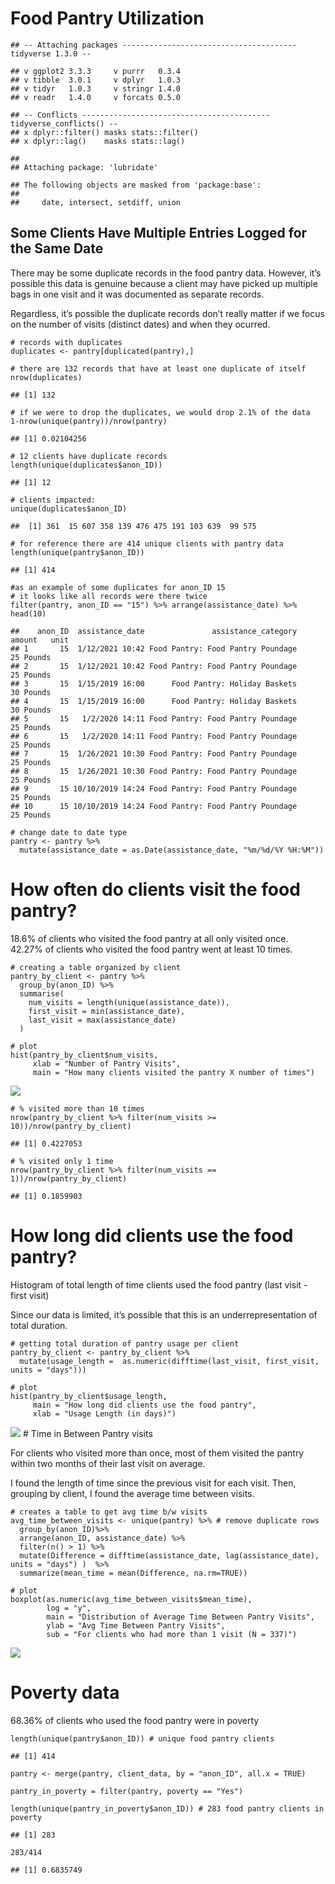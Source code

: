 Food Pantry Utilization
=======================

    ## -- Attaching packages --------------------------------------- tidyverse 1.3.0 --

    ## v ggplot2 3.3.3     v purrr   0.3.4
    ## v tibble  3.0.1     v dplyr   1.0.3
    ## v tidyr   1.0.3     v stringr 1.4.0
    ## v readr   1.4.0     v forcats 0.5.0

    ## -- Conflicts ------------------------------------------ tidyverse_conflicts() --
    ## x dplyr::filter() masks stats::filter()
    ## x dplyr::lag()    masks stats::lag()

    ## 
    ## Attaching package: 'lubridate'

    ## The following objects are masked from 'package:base':
    ## 
    ##     date, intersect, setdiff, union

Some Clients Have Multiple Entries Logged for the Same Date
-----------------------------------------------------------

There may be some duplicate records in the food pantry data. However,
it’s possible this data is genuine because a client may have picked up
multiple bags in one visit and it was documented as separate records.

Regardless, it’s possible the duplicate records don’t really matter if
we focus on the number of visits (distinct dates) and when they ocurred.

    # records with duplicates
    duplicates <- pantry[duplicated(pantry),] 

    # there are 132 records that have at least one duplicate of itself
    nrow(duplicates)

    ## [1] 132

    # if we were to drop the duplicates, we would drop 2.1% of the data
    1-nrow(unique(pantry))/nrow(pantry)

    ## [1] 0.02104256

    # 12 clients have duplicate records
    length(unique(duplicates$anon_ID))

    ## [1] 12

    # clients impacted:
    unique(duplicates$anon_ID)

    ##  [1] 361  15 607 358 139 476 475 191 103 639  99 575

    # for reference there are 414 unique clients with pantry data
    length(unique(pantry$anon_ID))

    ## [1] 414

    #as an example of some duplicates for anon_ID 15
    # it looks like all records were there twice 
    filter(pantry, anon_ID == "15") %>% arrange(assistance_date) %>% head(10)

    ##    anon_ID  assistance_date               assistance_category amount   unit
    ## 1       15  1/12/2021 10:42 Food Pantry: Food Pantry Poundage     25 Pounds
    ## 2       15  1/12/2021 10:42 Food Pantry: Food Pantry Poundage     25 Pounds
    ## 3       15  1/15/2019 16:00      Food Pantry: Holiday Baskets     30 Pounds
    ## 4       15  1/15/2019 16:00      Food Pantry: Holiday Baskets     30 Pounds
    ## 5       15   1/2/2020 14:11 Food Pantry: Food Pantry Poundage     25 Pounds
    ## 6       15   1/2/2020 14:11 Food Pantry: Food Pantry Poundage     25 Pounds
    ## 7       15  1/26/2021 10:30 Food Pantry: Food Pantry Poundage     25 Pounds
    ## 8       15  1/26/2021 10:30 Food Pantry: Food Pantry Poundage     25 Pounds
    ## 9       15 10/10/2019 14:24 Food Pantry: Food Pantry Poundage     25 Pounds
    ## 10      15 10/10/2019 14:24 Food Pantry: Food Pantry Poundage     25 Pounds

    # change date to date type
    pantry <- pantry %>%
      mutate(assistance_date = as.Date(assistance_date, "%m/%d/%Y %H:%M")) 

How often do clients visit the food pantry?
===========================================

18.6% of clients who visited the food pantry at all only visited once.  
42.27% of clients who visited the food pantry went at least 10 times.

    # creating a table organized by client
    pantry_by_client <- pantry %>%
      group_by(anon_ID) %>%
      summarise(
        num_visits = length(unique(assistance_date)), 
        first_visit = min(assistance_date),
        last_visit = max(assistance_date)
      ) 

    # plot
    hist(pantry_by_client$num_visits,
         xlab = "Number of Pantry Visits",
         main = "How many clients visited the pantry X number of times")

![](Food_Pantry_Utilization_files/figure-markdown_strict/unnamed-chunk-4-1.png)

    # % visited more than 10 times
    nrow(pantry_by_client %>% filter(num_visits >= 10))/nrow(pantry_by_client)

    ## [1] 0.4227053

    # % visited only 1 time
    nrow(pantry_by_client %>% filter(num_visits == 1))/nrow(pantry_by_client)

    ## [1] 0.1859903

How long did clients use the food pantry?
=========================================

Histogram of total length of time clients used the food pantry (last
visit - first visit)

Since our data is limited, it’s possible that this is an
underrepresentation of total duration.

    # getting total duration of pantry usage per client
    pantry_by_client <- pantry_by_client %>%
      mutate(usage_length =  as.numeric(difftime(last_visit, first_visit, units = "days")))

    # plot
    hist(pantry_by_client$usage_length,
         main = "How long did clients use the food pantry",
         xlab = "Usage Length (in days)")

![](Food_Pantry_Utilization_files/figure-markdown_strict/unnamed-chunk-5-1.png)
\# Time in Between Pantry visits

For clients who visited more than once, most of them visited the pantry
within two months of their last visit on average.

I found the length of time since the previous visit for each visit.
Then, grouping by client, I found the average time between visits.

    # creates a table to get avg time b/w visits
    avg_time_between_visits <- unique(pantry) %>% # remove duplicate rows 
      group_by(anon_ID)%>%  
      arrange(anon_ID, assistance_date) %>%
      filter(n() > 1) %>%
      mutate(Difference = difftime(assistance_date, lag(assistance_date), units = "days") )  %>%
      summarize(mean_time = mean(Difference, na.rm=TRUE)) 

    # plot
    boxplot(as.numeric(avg_time_between_visits$mean_time), 
            log = "y",
            main = "Distribution of Average Time Between Pantry Visits",
            ylab = "Avg Time Between Pantry Visits",
            sub = "For clients who had more than 1 visit (N = 337)")

![](Food_Pantry_Utilization_files/figure-markdown_strict/unnamed-chunk-6-1.png)

Poverty data
============

68.36% of clients who used the food pantry were in poverty

    length(unique(pantry$anon_ID)) # unique food pantry clients

    ## [1] 414

    pantry <- merge(pantry, client_data, by = "anon_ID", all.x = TRUE)

    pantry_in_poverty = filter(pantry, poverty == "Yes")

    length(unique(pantry_in_poverty$anon_ID)) # 283 food pantry clients in poverty

    ## [1] 283

    283/414

    ## [1] 0.6835749
